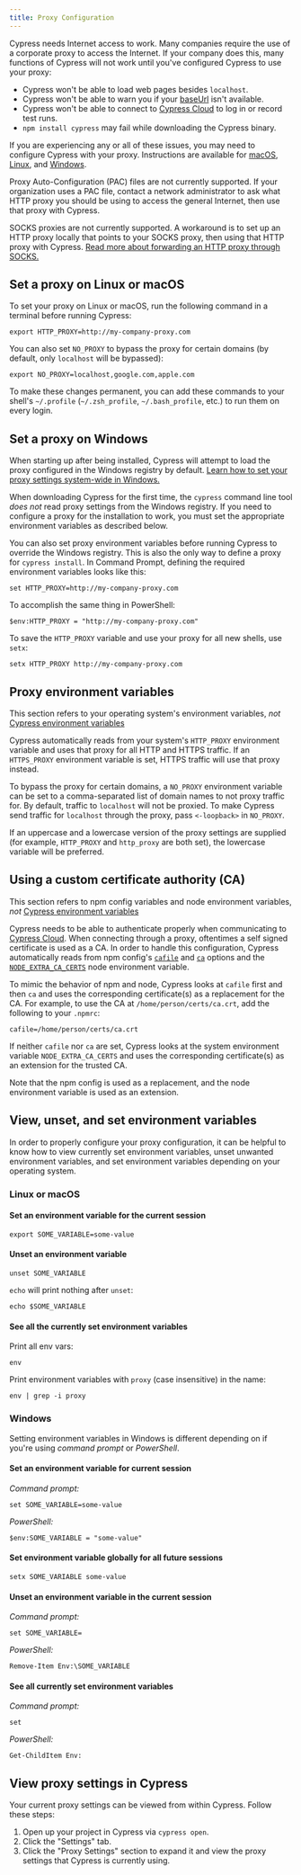 ```yaml
---
title: Proxy Configuration
---
```


Cypress needs Internet access to work. Many companies require the use of a
corporate proxy to access the Internet. If your company does this, many
functions of Cypress will not work until you've configured Cypress to use your
proxy:

- Cypress won't be able to load web pages besides `localhost`.
- Cypress won't be able to warn you if your
  [baseUrl](/guides/references/configuration#Global) isn't available.
- Cypress won't be able to connect to
  [Cypress Cloud](/guides/cloud/introduction) to log in or record test runs.
- `npm install cypress` may fail while downloading the Cypress binary.

If you are experiencing any or all of these issues, you may need to configure
Cypress with your proxy. Instructions are available for
[macOS](#Set-a-proxy-on-Linux-or-macOS),
[Linux](#Set-a-proxy-on-Linux-or-macOS), and [Windows](#Set-a-proxy-on-Windows).

<Alert type="warning">

Proxy Auto-Configuration (PAC) files are not currently supported. If your
organization uses a PAC file, contact a network administrator to ask what HTTP
proxy you should be using to access the general Internet, then use that proxy
with Cypress.

</Alert>

<Alert type="warning">

SOCKS proxies are not currently supported. A workaround is to set up an HTTP
proxy locally that points to your SOCKS proxy, then using that HTTP proxy with
Cypress.
[Read more about forwarding an HTTP proxy through SOCKS.](https://superuser.com/questions/423563/convert-http-requests-to-socks5)

</Alert>

## Set a proxy on Linux or macOS

To set your proxy on Linux or macOS, run the following command in a terminal
before running Cypress:

```shell
export HTTP_PROXY=http://my-company-proxy.com
```

You can also set `NO_PROXY` to bypass the proxy for certain domains (by default,
only `localhost` will be bypassed):

```shell
export NO_PROXY=localhost,google.com,apple.com
```

To make these changes permanent, you can add these commands to your shell's
`~/.profile` (`~/.zsh_profile`, `~/.bash_profile`, etc.) to run them on every
login.

## Set a proxy on Windows

When starting up after being installed, Cypress will attempt to load the proxy
configured in the Windows registry by default.
[Learn how to set your proxy settings system-wide in Windows.](https://www.howtogeek.com/tips/how-to-set-your-proxy-settings-in-windows-8.1/)

<Alert type="info">

When downloading Cypress for the first time, the `cypress` command line tool
_does not_ read proxy settings from the Windows registry. If you need to
configure a proxy for the installation to work, you must set the appropriate
environment variables as described below.

</Alert>

You can also set proxy environment variables before running Cypress to override
the Windows registry. This is also the only way to define a proxy for
`cypress install`. In Command Prompt, defining the required environment
variables looks like this:

```shell
set HTTP_PROXY=http://my-company-proxy.com
```

To accomplish the same thing in PowerShell:

```shell
$env:HTTP_PROXY = "http://my-company-proxy.com"
```

To save the `HTTP_PROXY` variable and use your proxy for all new shells, use
`setx`:

```shell
setx HTTP_PROXY http://my-company-proxy.com
```

## Proxy environment variables

<Alert type="warning">

This section refers to your operating system's environment variables, _not_
[Cypress environment variables](/guides/guides/environment-variables)

</Alert>

Cypress automatically reads from your system's `HTTP_PROXY` environment variable
and uses that proxy for all HTTP and HTTPS traffic. If an `HTTPS_PROXY`
environment variable is set, HTTPS traffic will use that proxy instead.

To bypass the proxy for certain domains, a `NO_PROXY` environment variable can
be set to a comma-separated list of domain names to not proxy traffic for. By
default, traffic to `localhost` will not be proxied. To make Cypress send
traffic for `localhost` through the proxy, pass `<-loopback>` in `NO_PROXY`.

If an uppercase and a lowercase version of the proxy settings are supplied (for
example, `HTTP_PROXY` and `http_proxy` are both set), the lowercase variable
will be preferred.

## Using a custom certificate authority (CA)

<Alert type="warning">

This section refers to npm config variables and node environment variables,
_not_ [Cypress environment variables](/guides/guides/environment-variables)

</Alert>

Cypress needs to be able to authenticate properly when communicating to
[Cypress Cloud](/guides/cloud/introduction). When connecting through a proxy,
oftentimes a self signed certificate is used as a CA. In order to handle this
configuration, Cypress automatically reads from npm config's
[`cafile`](https://docs.npmjs.com/cli/v8/using-npm/config#cafile) and
[`ca`](https://docs.npmjs.com/cli/v8/using-npm/config#ca) options and the
[`NODE_EXTRA_CA_CERTS`](https://nodejs.org/api/cli.html#node_extra_ca_certsfile)
node environment variable.

To mimic the behavior of npm and node, Cypress looks at `cafile` first and then
`ca` and uses the corresponding certificate(s) as a replacement for the CA. For
example, to use the CA at `/home/person/certs/ca.crt`, add the following to your
`.npmrc`:

```shell
cafile=/home/person/certs/ca.crt
```

If neither `cafile` nor `ca` are set, Cypress looks at the system environment
variable `NODE_EXTRA_CA_CERTS` and uses the corresponding certificate(s) as an
extension for the trusted CA.

Note that the npm config is used as a replacement, and the node environment
variable is used as an extension.

## View, unset, and set environment variables

In order to properly configure your proxy configuration, it can be helpful to
know how to view currently set environment variables, unset unwanted environment
variables, and set environment variables depending on your operating system.

### Linux or macOS

#### Set an environment variable for the current session

```shell
export SOME_VARIABLE=some-value
```

#### Unset an environment variable

```shell
unset SOME_VARIABLE
```

`echo` will print nothing after `unset`:

```shell
echo $SOME_VARIABLE
```

#### See all the currently set environment variables

Print all env vars:

```shell
env
```

Print environment variables with `proxy` (case insensitive) in the name:

```shell
env | grep -i proxy
```

### Windows

Setting environment variables in Windows is different depending on if you're
using _command prompt_ or _PowerShell_.

#### Set an environment variable for current session

_Command prompt:_

```shell
set SOME_VARIABLE=some-value
```

_PowerShell:_

```shell
$env:SOME_VARIABLE = "some-value"
```

#### Set environment variable globally for all future sessions

```shell
setx SOME_VARIABLE some-value
```

#### Unset an environment variable in the current session

_Command prompt:_

```shell
set SOME_VARIABLE=
```

_PowerShell:_

```shell
Remove-Item Env:\SOME_VARIABLE
```

#### See all currently set environment variables

_Command prompt:_

```shell
set
```

_PowerShell:_

```shell
Get-ChildItem Env:
```

## View proxy settings in Cypress

Your current proxy settings can be viewed from within Cypress. Follow these
steps:

1. Open up your project in Cypress via `cypress open`.
2. Click the "Settings" tab.
3. Click the "Proxy Settings" section to expand it and view the proxy settings
   that Cypress is currently using.

<DocsImage src="/img/guides/configuration/test-runner-settings-proxy-configuration.jpg" alt="Proxy configuration in the Desktop app"></DocsImage>
